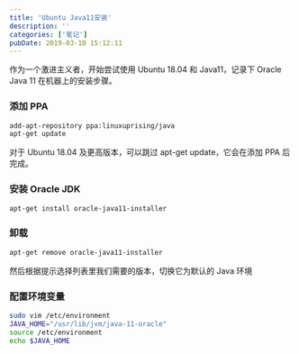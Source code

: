```yaml
---
title: 'Ubuntu Java11安装'
description: ''
categories: ['笔记']
pubDate: 2019-03-10 15:12:11
---
```


作为一个激进主义者，开始尝试使用 Ubuntu 18.04 和 Java11，记录下 Oracle Java 11 在机器上的安装步骤。

### 添加 PPA

```bash
add-apt-repository ppa:linuxuprising/java
apt-get update
```

对于 Ubuntu 18.04 及更高版本，可以跳过 apt-get update，它会在添加 PPA 后完成。

### 安装 Oracle JDK

```bash
apt-get install oracle-java11-installer
```

### 卸载

```bash
apt-get remove oracle-java11-installer
```

然后根据提示选择列表里我们需要的版本，切换它为默认的 Java 环境

### 配置环境变量

```bash
sudo vim /etc/environment
JAVA_HOME="/usr/lib/jvm/java-11-oracle"
source /etc/environment
echo $JAVA_HOME
```
